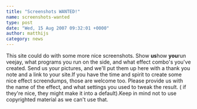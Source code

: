 ```yaml
---
title: "Screenshots WANTED!"
name: screenshots-wanted
type: post
date: "Wed, 15 Aug 2007 09:32:01 +0000"
author: matthijs
category: news
---
```

This site could do with some more nice screenshots. Show **us**how **you**run veejay, what programs you run on the side, and what effect combo's you've created. Send us your pictures, and we'll put them up here with a thank you note and a link to your site.If you have the time and spirit to create some nice effect screendumps, those are welcome too. Please provide us with the name of the effect, and what settings you used to tweak the result. ( if they're nice, they might make it into a default).Keep in mind not to use copyrighted material as we can't use that.